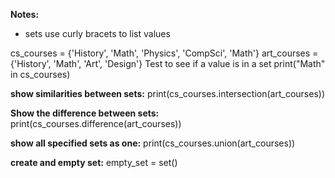 **Notes:**
- sets use curly bracets to list values

cs_courses = {'History', 'Math', 'Physics', 'CompSci', 'Math'}
art_courses = {'History', 'Math', 'Art', 'Design'}
Test to see if a value is in a set
print("Math" in cs_courses)

**show similarities between sets:**
print(cs_courses.intersection(art_courses))

**Show the difference between sets:**
print(cs_courses.difference(art_courses))

**show all specified sets as one:**
print(cs_courses.union(art_courses))

**create and empty set:**
empty_set = set()